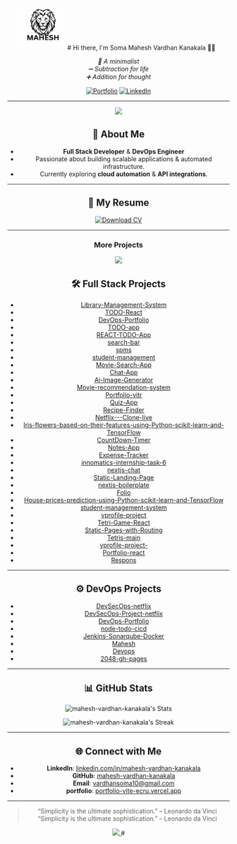 
<div align="center">
  <img src="/public/brands/logo.svg" width="100" height="100" alt="Logo">
# Hi there, I'm Soma Mahesh Vardhan Kanakala 👋🏻  
  <p>
    <em>🌿 A minimalist</em> <br>
    <em>➖ Subtraction for life</em> <br>
    <em>➕ Addition for thought</em>
  </p>
  
  [![Portfolio](https://img.shields.io/badge/Portfolio-000?style=for-the-badge&logo=vercel&logoColor=yellow)](https://portfolio-vite-ecru.vercel.app/)
  [![LinkedIn](https://img.shields.io/badge/LinkedIn-0A66C2?style=for-the-badge&logo=linkedin&logoColor=white)](https://www.linkedin.com/in/mahesh-vardhan-kanakala/ )

---

<a href="https://visitcount.itsvg.in">
  <img src="https://visitcount.itsvg.in/api?id=mahesh-vardhan-kanakala&label=Profile%20Views&pretty=false" />
</a>

## 🚀 About Me
- **Full Stack Developer** & **DevOps Engineer**  
- Passionate about building scalable applications & automated infrastructure.  
- Currently exploring **cloud automation** & **API integrations**.  

---
<h2 align="center">📄 My Resume</h2>

<div align="center">
  <a href="/public/My Resume.pdf" target="_blank">
    <img src="https://img.shields.io/badge/Download_CV-📄_PDF-FF6B6B?style=for-the-badge&logo=adobe-acrobat-reader&logoColor=white" alt="Download CV" />
  </a>
</div>

---
<div align="center">
  <h3>More Projects</h3>
  <a href="https://github.com/mahesh-vardhan-kanakala?tab=repositories" target="_blank">
    <img src="https://img.shields.io/badge/View%20All-My%20Repositories-blue?style=for-the-badge&logo=github"/>
  </a>
</div>


## 🛠️ Full Stack Projects

- [Library-Management-System](https://github.com/mahesh-vardhan-kanakala/Library-Management-System)
- [TODO-React](https://github.com/mahesh-vardhan-kanakala/TODO-React)
- [DevOps-Portfolio](https://github.com/mahesh-vardhan-kanakala/DevOps-Portfolio) 
- [TODO-app](https://github.com/mahesh-vardhan-kanakala/TODO-app)  
- [REACT-TODO-App](https://github.com/mahesh-vardhan-kanakala/REACT-TODO-App)  
- [search-bar](https://github.com/mahesh-vardhan-kanakala/search-bar)  
- [spms](https://github.com/mahesh-vardhan-kanakala/spms)  
- [student-management](https://github.com/mahesh-vardhan-kanakala/student-management)  
- [Movie-Search-App](https://github.com/mahesh-vardhan-kanakala/Movie-Search-App)  
- [Chat-App](https://github.com/mahesh-vardhan-kanakala/Chat-App)  
- [Ai-Image-Generator](https://github.com/mahesh-vardhan-kanakala/Ai-Image-Generator)  
- [Movie-recommendation-system](https://github.com/mahesh-vardhan-kanakala/Movie-recommendation-system)  
- [Portfolio-vitr](https://github.com/mahesh-vardhan-kanakala/Portfolio-vitr)  
- [Quiz-App](https://github.com/mahesh-vardhan-kanakala/Quiz-App)  
- [Recipe-Finder](https://github.com/mahesh-vardhan-kanakala/Recipe-Finder)  
- [Netflix---Clone-live](https://github.com/mahesh-vardhan-kanakala/Netflix---Clone-live)  
- [Iris-flowers-based-on-their-features-using-Python-scikit-learn-and-TensorFlow](https://github.com/mahesh-vardhan-kanakala/Iris-flowers-based-on-their-features-using-Python-scikit-learn-and-TensorFlow)  
- [CountDown-Timer](https://github.com/mahesh-vardhan-kanakala/CountDown-Timer)  
- [Notes-App](https://github.com/mahesh-vardhan-kanakala/Notes-App)  
- [Expense-Tracker](https://github.com/mahesh-vardhan-kanakala/Expense-Tracker)  
- [innomatics-internship-task-6](https://github.com/mahesh-vardhan-kanakala/innomatics-internship-task-6)  
- [nextjs-chat](https://github.com/mahesh-vardhan-kanakala/nextjs-chat)  
- [Static-Landing-Page](https://github.com/mahesh-vardhan-kanakala/Static-Landing-Page)  
- [nextjs-boilerplate](https://github.com/mahesh-vardhan-kanakala/nextjs-boilerplate)  
- [Folio](https://github.com/mahesh-vardhan-kanakala/Folio)  
- [House-prices-prediction-using-Python-scikit-learn-and-TensorFlow](https://github.com/mahesh-vardhan-kanakala/House-prices-prediction-using-Python-scikit-learn-and-TensorFlow)  
- [student-management-system](https://github.com/mahesh-vardhan-kanakala/student-management-system)  
- [vprofile-project](https://github.com/mahesh-vardhan-kanakala/vprofile-project)  
- [Tetri-Game-React](https://github.com/mahesh-vardhan-kanakala/Tetri-Game-React)  
- [Static-Pages-with-Routing](https://github.com/mahesh-vardhan-kanakala/Static-Pages-with-Routing)  
- [Tetris-main](https://github.com/mahesh-vardhan-kanakala/Tetris-main)  
- [vprofile-project-](https://github.com/mahesh-vardhan-kanakala/vprofile-project-)  
- [Portfolio-react](https://github.com/mahesh-vardhan-kanakala/portfolio-react)  
- [Respons](https://github.com/mahesh-vardhan-kanakala/Respons)  

---

## ⚙️ DevOps Projects

- [DevSecOps-netflix](https://github.com/mahesh-vardhan-kanakala/DevSecOps-netflix)  
- [DevSecOps-Project-netflix](https://github.com/mahesh-vardhan-kanakala/DevSecOps-Project-netflix)  
- [DevOps-Portfolio](https://github.com/mahesh-vardhan-kanakala/DevOps-Portfolio)
- [node-todo-cicd](https://github.com/mahesh-vardhan-kanakala/node-todo-cicd)  
- [Jenkins-Sonarqube-Docker](https://github.com/mahesh-vardhan-kanakala/Jenkins-Sonarqube-Docker)  
- [Mahesh](https://github.com/mahesh-vardhan-kanakala/Mahesh)  
- [Devops](https://github.com/mahesh-vardhan-kanakala/Devops)  
-  [2048-gh-pages](https://github.com/mahesh-vardhan-kanakala/2048-gh-pages)  

---

## 📊 GitHub Stats  
![mahesh-vardhan-kanakala's Stats](https://github-readme-stats.vercel.app/api?username=mahesh-vardhan-kanakala&theme=tokyonight&show_icons=true&hide_border=false&count_private=true)  

![mahesh-vardhan-kanakala's Streak](https://github-readme-streak-stats.herokuapp.com/?user=mahesh-vardhan-kanakala&theme=tokyonight&hide_border=false)  

---

## 🌐 Connect with Me
- **LinkedIn**: [linkedin.com/in/mahesh-vardhan-kanakala](https://www.linkedin.com/in/mahesh-vardhan-kanakala)  
- **GitHub**: [mahesh-vardhan-kanakala](https://github.com/mahesh-vardhan-kanakala)  
- **Email**: [vardhansoma10@gmail.com](mailto:vardhansoma10@gmail.com)  
- **portfolio**: [portfolio-vite-ecru.vercel.app](https://portfolio-vite-ecru.vercel.app/)

---

> “Simplicity is the ultimate sophistication.” – Leonardo da Vinci
 “Simplicity is the ultimate sophistication.” – Leonardo da Vinci



<a href="https://visitcount.itsvg.in">
  <img src="https://visitcount.itsvg.in/api?id=mahesh-vardhan-kanakala&label=Profile%20Views&pretty=false" />
</a>
#
